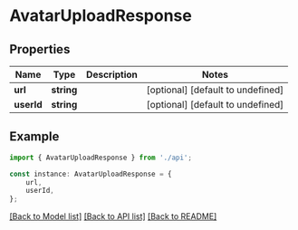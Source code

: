 # AvatarUploadResponse


## Properties

Name | Type | Description | Notes
------------ | ------------- | ------------- | -------------
**url** | **string** |  | [optional] [default to undefined]
**userId** | **string** |  | [optional] [default to undefined]

## Example

```typescript
import { AvatarUploadResponse } from './api';

const instance: AvatarUploadResponse = {
    url,
    userId,
};
```

[[Back to Model list]](../README.md#documentation-for-models) [[Back to API list]](../README.md#documentation-for-api-endpoints) [[Back to README]](../README.md)
